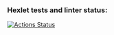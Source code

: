 ### Hexlet tests and linter status:
[![Actions Status](https://github.com/x1nell/frontend-project-46/workflows/hexlet-check/badge.svg)](https://github.com/x1nell/frontend-project-46/actions)